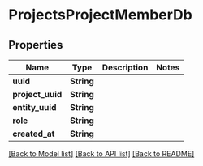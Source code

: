 # ProjectsProjectMemberDb

## Properties

Name | Type | Description | Notes
------------ | ------------- | ------------- | -------------
**uuid** | **String** |  | 
**project_uuid** | **String** |  | 
**entity_uuid** | **String** |  | 
**role** | **String** |  | 
**created_at** | **String** |  | 

[[Back to Model list]](../README.md#documentation-for-models) [[Back to API list]](../README.md#documentation-for-api-endpoints) [[Back to README]](../README.md)


